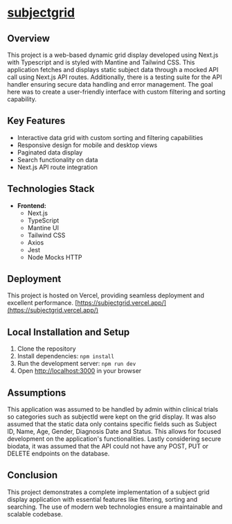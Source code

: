 # [subjectgrid](https://subjectgrid.vercel.app/)

## Overview

This project is a web-based dynamic grid display developed using Next.js with Typescript and is styled with Mantine and Tailwind CSS. This application fetches and displays static subject data through a mocked API call using Next.js API routes. Additionally, there is a testing suite for the API handler ensuring secure data handling and error management. The goal here was to create a user-friendly interface with custom filtering and sorting capability.  

## Key Features

- Interactive data grid with custom sorting and filtering capabilities
- Responsive design for mobile and desktop views
- Paginated data display
- Search functionality on data
- Next.js API route integration

## Technologies Stack

- **Frontend:**
  - Next.js
  - TypeScript
  - Mantine UI
  - Tailwind CSS
  - Axios
  - Jest
  - Node Mocks HTTP

## Deployment

This project is hosted on Vercel, providing seamless deployment and excellent performance. [https://subjectgrid.vercel.app/](https://subjectgrid.vercel.app/)

## Local Installation and Setup

1. Clone the repository
2. Install dependencies: `npm install`
3. Run the development server: `npm run dev`
4. Open [http://localhost:3000](http://localhost:3000) in your browser

## Assumptions

This application was assumed to be handled by admin within clinical trials so categories such as subjectId were kept on the grid display. It was also assumed that the static data only contains specific fields such as Subject ID, Name, Age, Gender, Diagnosis Date and Status. This allows for focused development on the application's functionalities. Lastly considering secure biodata, it was assumed that the API could not have any POST, PUT or DELETE endpoints on the database. 

## Conclusion

This project demonstrates a complete implementation of a subject grid display application with essential features like filtering, sorting and searching. The use of modern web technologies ensure a maintainable and scalable codebase. 
